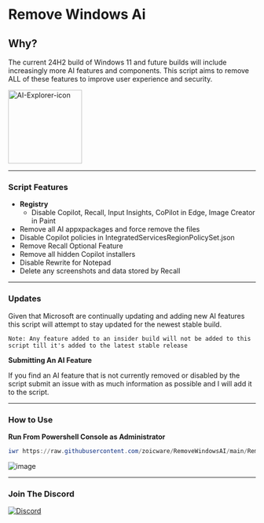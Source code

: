 # Remove Windows Ai
## Why?
The current 24H2 build of Windows 11 and future builds will include increasingly more AI features and components. This script aims to remove ALL of these features to improve user experience and security. 

<img width="150" alt="AI-Explorer-icon" src="https://github.com/zoicware/RemoveWindowsAI/assets/118035521/33efb033-c935-416c-977d-777bb69a3737">


----------------------



### Script Features
 - **Registry** 
   - Disable Copilot, Recall, Input Insights, CoPilot in Edge, Image Creator in Paint
 - Remove all AI appxpackages and force remove the files
 - Disable Copilot policies in IntegratedServicesRegionPolicySet.json
 - Remove Recall Optional Feature
 - Remove all hidden Copilot installers
 - Disable Rewrite for Notepad
 - Delete any screenshots and data stored by Recall

---
### Updates

Given that Microsoft are continually updating and adding new AI features this script will attempt to stay updated for the newest stable build.

`Note: Any feature added to an insider build will not be added to this script till it's added to the latest stable release`

**Submitting An AI Feature**

If you find an AI feature that is not currently removed or disabled by the script submit an issue with as much information as possible and I will add it to the script.

---

 ### How to Use
 **Run From Powershell Console as Administrator**
 ```PowerShell
 iwr https://raw.githubusercontent.com/zoicware/RemoveWindowsAI/main/RemoveWindowsAi.ps1 | iex
 ```
 


![image](https://github.com/user-attachments/assets/be4c29da-8a60-43e7-a63b-5d4415cc31a6)

---

### Join The Discord

[![Discord](https://discordapp.com/api/guilds/1173717737017716777/widget.png?style=banner1)](https://discord.gg/VsC7XS5vgA)


